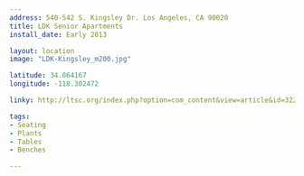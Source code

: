 ```yaml
---
address: 540-542 S. Kingsley Dr. Los Angeles, CA 90020
title: LDK Senior Apartments
install_date: Early 2013

layout: location
image: "LDK-Kingsley_m200.jpg"

latitude: 34.064167
longitude: -118.302472

linky: http://ltsc.org/index.php?option=com_content&view=article&id=322

tags:	
- Seating
- Plants
- Tables
- Benches

---
```

